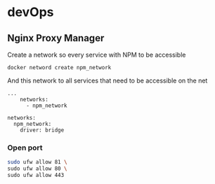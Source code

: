 # devOps

## Nginx Proxy Manager

Create a network so every service with NPM to be accessible 

```docker 
docker netword create npm_network
```

And this network to all services that need to be accessible on the net

```docker
...
    networks:
      - npm_network

networks:
  npm_network:
    driver: bridge
```

### Open port

```bash
sudo ufw allow 81 \
sudo ufw allow 80 \
sudo ufw allow 443
```
